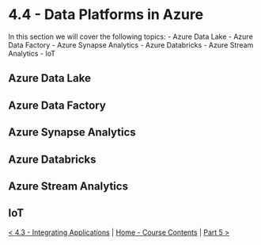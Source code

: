 # 4.4 - Data Platforms in Azure

In this section we will cover the following topics:
    - Azure Data Lake
    - Azure Data Factory
    - Azure Synapse Analytics
    - Azure Databricks
    - Azure Stream Analytics
    - IoT    

## Azure Data Lake

## Azure Data Factory

## Azure Synapse Analytics

## Azure Databricks

## Azure Stream Analytics

## IoT    

[< 4.3 - Integrating Applications](./integratingApplications.md) | [Home - Course Contents](../Contents.md) |  [Part 5 >](../Part5/partFiveIndex.md)